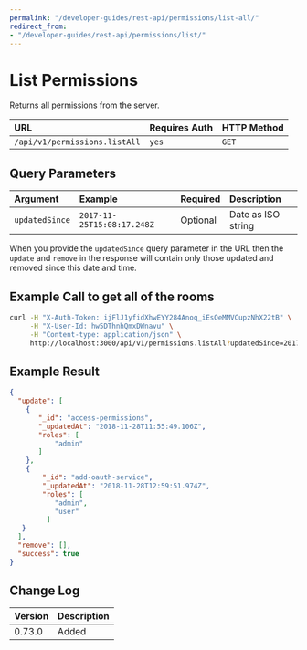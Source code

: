 ```yaml
---
permalink: "/developer-guides/rest-api/permissions/list-all/"
redirect_from:
- "/developer-guides/rest-api/permissions/list/"
---
```


# List Permissions

Returns all permissions from the server.

| URL | Requires Auth | HTTP Method |
| :--- | :--- | :--- |
| `/api/v1/permissions.listAll` | `yes` | `GET` |

## Query Parameters

| Argument | Example | Required | Description |
| :--- | :--- | :--- | :--- |
| `updatedSince` | `2017-11-25T15:08:17.248Z` | Optional | Date as ISO string |

When you provide the `updatedSince` query parameter in the URL then the `update` and `remove` in the response will contain only those updated and removed since this date and time.

## Example Call to get all of the rooms

```bash
curl -H "X-Auth-Token: ijFlJ1yfidXhwEYY284Anoq_iEsOeMMVCupzNhX22tB" \
     -H "X-User-Id: hw5DThnhQmxDWnavu" \
     -H "Content-type: application/json" \
     http://localhost:3000/api/v1/permissions.listAll?updatedSince=2017-11-25T15:08:17.248Z
```

## Example Result

```json
{
  "update": [
    {
       "_id": "access-permissions",
       "_updatedAt": "2018-11-28T11:55:49.106Z",
       "roles": [
           "admin"
       ]
    },
    {
        "_id": "add-oauth-service",
        "_updatedAt": "2018-11-28T12:59:51.974Z",
        "roles": [
           "admin",
           "user"
         ]
   }
  ],
  "remove": [],
  "success": true
}
```

## Change Log

| Version | Description |
| :--- | :--- |
| 0.73.0 | Added |
